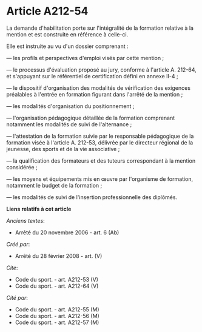 # Article A212-54

La demande d'habilitation porte sur l'intégralité de la formation relative à la mention et est construite en référence à
celle-ci. 

Elle est instruite au vu d'un dossier comprenant : 

― les profils et perspectives d'emploi visés par cette mention ; 

― le processus d'évaluation proposé au jury, conforme à l'article A. 212-64, et s'appuyant sur le référentiel de
certification défini en annexe II-4 ; 

― le dispositif d'organisation des modalités de vérification des exigences préalables à l'entrée en formation figurant dans
l'arrêté de la mention ; 

― les modalités d'organisation du positionnement ; 

― l'organisation pédagogique détaillée de la formation comprenant notamment les modalités de suivi de l'alternance ; 

― l'attestation de la formation suivie par le responsable pédagogique de la formation visée à l'article A. 212-53, délivrée
par le directeur régional de la jeunesse, des sports et de la vie associative ; 

― la qualification des formateurs et des tuteurs correspondant à la mention considérée ; 

― les moyens et équipements mis en œuvre par l'organisme de formation, notamment le budget de la formation ; 

― les modalités de suivi de l'insertion professionnelle des diplômés.

**Liens relatifs à cet article**

_Anciens textes_:

  - Arrêté du 20 novembre 2006 - art. 6 (Ab)

_Créé par_:

  - Arrêté du 28 février 2008 - art. (V)

_Cite_:

  - Code du sport. - art. A212-53 (V)
  - Code du sport. - art. A212-64 (V)

_Cité par_:

  - Code du sport. - art. A212-55 (M)
  - Code du sport. - art. A212-56 (M)
  - Code du sport. - art. A212-57 (M)
